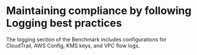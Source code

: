 # Maintaining compliance by following Logging best practices

The logging section of the Benchmark includes configurations for CloudTrail, AWS Config, KMS keys, and VPC flow logs.


<!-- ##DOCS-SOURCER-START
{
  "sourcePlugin": "local-copier",
  "hash": "39456528af509fa05ddd582fa6983d8f"
}
##DOCS-SOURCER-END -->
